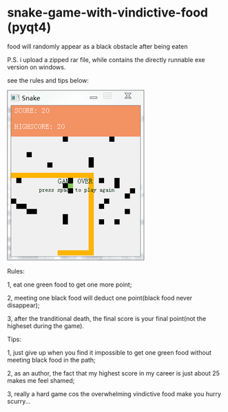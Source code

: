 # snake-game-with-vindictive-food (pyqt4)
food will randomly appear as a black obstacle after being eaten 

P.S. i upload a zipped rar file, while contains the directly runnable exe version on windows.

see the rules and tips below:


![](https://github.com/shuaixu1997/snake-game-with-vindictive-food/blob/master/snake_game_enhanced.png)

Rules:

1, eat one green food to get one more point;

2, meeting one black food will deduct one point(black food never disappear);

3, after the tranditional death, the final score is your final point(not the higheset during the game).

Tips: 

1, just give up when you find it impossible to get one green food without meeting black food in the path;

2, as an author, the fact that my highest score in my career is just about 25 makes me feel shamed;

3, really a hard game cos the overwhelming vindictive food make you hurry scurry... 




